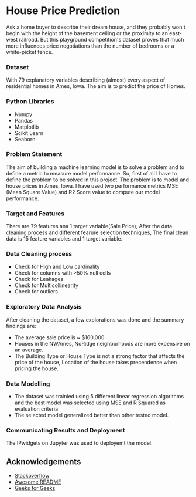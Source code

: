 
# House Price Prediction

Ask a home buyer to describe their dream house, and they probably won't begin with the height of the basement ceiling or the proximity to an east-west railroad. But this playground competition's dataset proves that much more influences price negotiations than the number of bedrooms or a white-picket fence.

### Dataset

With 79 explanatory variables describing (almost) every aspect of residential homes in Ames, Iowa. The aim is to predict the price of Homes.

### Python Libraries
- Numpy
- Pandas
- Matplotlib
- Scikit Learn
- Seaborn

### Problem Statement

The aim of building a machine learning model is to solve a problem and to define a metric to measure model performance. So, first of all I have to define the problem to be solved in this project. The problem is to model and house prices in Ames, Iowa. I have used two performance metrics MSE (Mean Square Value) and R2 Score value to compute our model performance.

### Target and Features
There are 79 features ana 1 target variable(Sale Price), After the data cleaning process and different fearure selection techniques, The final clean data is 15 feature variables and 1 target variable.

### Data Cleaning process
- Check for High and Low cardinality
- Check for columns with >50% null cells
- Check for Leakages
- Check for Multicollinearity
- Check for outliers

### Exploratory Data Analysis
After cleaning the dataset, a few explorations was done and the summary findings are:
- The average sale price is  ~ $160,000
- Houses in the NWAmes, NoRidge neighborhoods are more expensive on an average.
- The Building Type or House Type is not a strong factor that affects the price of the house, Location of the house takes precendence when pricing the house.

### Data Modelling

- The dataset was trainied using 5 different linear regression algorithms and the best model was selected using MSE and R Squared as evaluation criteria
- The selected model generalized better than other tested model.

### Communicating Results and Deployment

The IPwidgets on Jupyter was used to deployemt the model.

## Acknowledgements
 - [Stackoverflow](stackoverflow.com)
 - [Awesome README](https://github.com/matiassingers/awesome-readme)
 - [Geeks for Geeks](geeksforgeeks.org)

